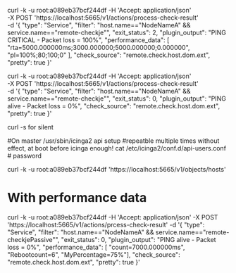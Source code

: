 curl -k -u root:a089eb37bcf244df -H 'Accept: application/json' \
 -X POST 'https://localhost:5665/v1/actions/process-check-result' \
-d '{ "type": "Service", "filter": "host.name==\"NodeNameA\" && service.name==\"remote-checkje\"", "exit_status": 2, "plugin_output": "PING CRITICAL - Packet loss = 100%", "performance_data": [ "rta=5000.000000ms;3000.000000;5000.000000;0.000000", "pl=100%;80;100;0" ], "check_source": "remote.check.host.dom.ext", "pretty": true }'

curl -k -u root:a089eb37bcf244df -H 'Accept: application/json' \
 -X POST 'https://localhost:5665/v1/actions/process-check-result' \
-d '{ "type": "Service", "filter": "host.name==\"NodeNameA\" && service.name==\"remote-checkje\"", "exit_status": 0, "plugin_output": "PING alive - Packet loss = 0%", "check_source": "remote.check.host.dom.ext", "pretty": true }'

curl -s for silent

#On master
/usr/sbin/icinga2 api setup #repeatble multiple times without effect, at boot before icinga enough!
cat /etc/icinga2/conf.d/api-users.conf  # password

curl -k -u root:a089eb37bcf244df 'https://localhost:5665/v1/objects/hosts'

# With performance data
curl -k -u root:a089eb37bcf244df -H 'Accept: application/json'  -X POST 'https://localhost:5665/v1/actions/prcess-check-result' -d '{ "type": "Service", "filter": "host.name==\"NodeNameA\" && service.name==\"remote-checkjePassive\"", "exit_status": 0, "plugin_output": "PING alive - Packet loss = 0%", "performance_data": [ "count=7000.000000ms", "Rebootcount=6", "MyPercentage=75%"], "check_source": "remote.check.host.dom.ext", "pretty": true }'


